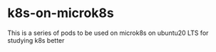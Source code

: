 # k8s-on-microk8s
This is a series of pods to be used on microk8s on ubuntu20 LTS for studying k8s better
